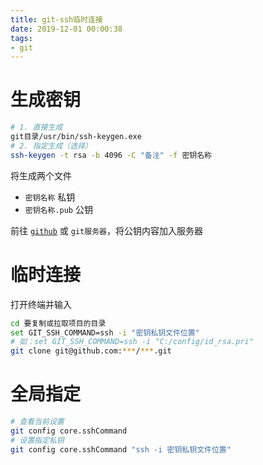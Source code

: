 ```yaml
---
title: git-ssh临时连接
date: 2019-12-01 00:00:38
tags:
- git
---
```


# 生成密钥

```sh
# 1. 直接生成
git目录/usr/bin/ssh-keygen.exe 
# 2. 指定生成（选择）
ssh-keygen -t rsa -b 4096 -C "备注" -f 密钥名称
```

<!-- more -->

将生成两个文件

- `密钥名称` 私钥
- `密钥名称.pub` 公钥

前往 [`github`](https://github.com/settings/keys) 或 `git服务器`，将公钥内容加入服务器


# 临时连接

打开终端并输入

```sh
cd 要复制或拉取项目的目录
set GIT_SSH_COMMAND=ssh -i "密钥私钥文件位置"
# 如：set GIT_SSH_COMMAND=ssh -i "C:/config/id_rsa.pri"
git clone git@github.com:***/***.git
```

# 全局指定

```sh
# 查看当前设置
git config core.sshCommand
# 设置指定私钥
git config core.sshCommand "ssh -i 密钥私钥文件位置"
```
